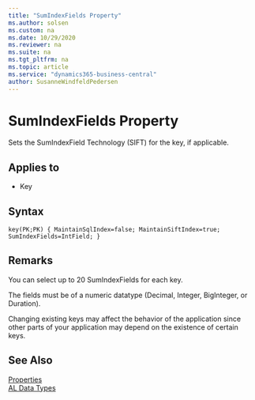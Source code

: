 ```yaml
---
title: "SumIndexFields Property"
ms.author: solsen
ms.custom: na
ms.date: 10/29/2020
ms.reviewer: na
ms.suite: na
ms.tgt_pltfrm: na
ms.topic: article
ms.service: "dynamics365-business-central"
author: SusanneWindfeldPedersen
---
```

[//]: # (START>DO_NOT_EDIT)
[//]: # (IMPORTANT:Do not edit any of the content between here and the END>DO_NOT_EDIT.)
[//]: # (Any modifications should be made in the .xml files in the ModernDev repo.)
# SumIndexFields Property
Sets the SumIndexField Technology (SIFT) for the key, if applicable.

## Applies to
-   Key

[//]: # (IMPORTANT: END>DO_NOT_EDIT)

## Syntax

```AL
key(PK;PK) { MaintainSqlIndex=false; MaintainSiftIndex=true; SumIndexFields=IntField; }
```  
 
## Remarks  

You can select up to 20 SumIndexFields for each key.  
  
The fields must be of a numeric datatype \(Decimal, Integer, BigInteger, or Duration\).  
  
Changing existing keys may affect the behavior of the application since other parts of your application may depend on the existence of certain keys.  

## See Also  

[Properties](devenv-properties.md)  
[AL Data Types](../datatypes/devenv-al-data-types.md)